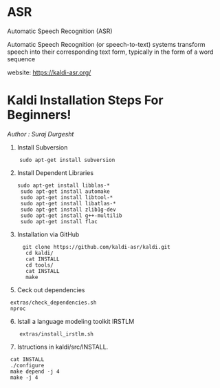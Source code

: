 # ASR
Automatic Speech Recognition (ASR)

Automatic Speech Recognition (or speech-to-text) systems
transform speech into their corresponding text form,
typically in the form of a word sequence

website:
https://kaldi-asr.org/

# Kaldi Installation Steps For Beginners!


_Author : Suraj Durgesht_

1. Install Subversion
```
    sudo apt-get install subversion
```
2. Install Dependent Libraries
    ```
    sudo apt-get install libblas-*
     sudo apt-get install automake
     sudo apt-get install libtool-*
     sudo apt-get install libatlas-*
     sudo apt-get install zlib1g-dev
     sudo apt-get install g++-multilib
     sudo apt-get install flac
	```
4. Installation via GitHub
 ```
      git clone https://github.com/kaldi-asr/kaldi.git
       cd kaldi/
       cat INSTALL
       cd tools/
       cat INSTALL
       make
 ```  
5. Ceck out dependencies
 ```
  extras/check_dependencies.sh
  nproc
 ```   
6. Istall a language modeling toolkit IRSTLM
```
	extras/install_irstlm.sh
```
7. Istructions in kaldi/src/INSTALL.
 ```
  cat INSTALL
  ./configure
  make depend -j 4
  make -j 4
```
